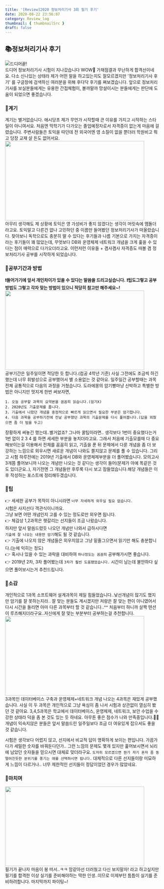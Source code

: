 ```yaml
---
title: '[Review]2020 정보처리기사 3회 필기 후기'
date: 2020-08-22 23:56:07
category: Review_log
thumbnail: { thumbnailSrc }
draft: false
---
```


## 📚정보처리기사 후기

![드디어끝!](https://media0.giphy.com/media/l4q8cJzGdR9J8w3hS/giphy.gif)<br>드디어 정보처리기사 시험이 지나갔습니다 WOW🥳 가채점결과 무난하게 합격선이네요.
다소 신나있는 상태라 제가 어떤 말을 하고있는지도 잘모르겠지만 
'정보처리기사 후기' 를 구글창에 검색하신 여러분을 위해 후다닥 후기를 쪄보겠습니다.
앞으로 정보처리기사를 보실분들에게는 유용한 간접체험이, 
볼까말까 망설이시는 분들에게는 판단에 도움이 되었으면 좋겠습니다. 

### 📕계기
계기는 별거없습니다. 애시당초 제가 무언가 시작할때 큰 이유를 가지고 시작하는 스타일이 아니여서요.
처음엔 막학기가 다가오는 졸업예정자로서 자격증이 없는게 마음에 걸렸습니다.
주변사람들은 토익을 따던데 전 외국어엔 영 소질이 없을 뿐더러 학원비고 뭐고 당장 교재 살 돈도 없어서요.
<img src = "https://pbs.twimg.com/media/C8tku1zVYAAGbQ_.jpg" width = '454' height='260'/><br>아무리 생각해도 제 상황에 토익은 영 가성비가 좋지 않겠다는 생각이 머릿속에 맴돌더라고요.
토익말고 다른건 없나 고민하던 중 이름만 들어봤던 정보처리기사가 떠올랐습니다.
찾아보니 독학으로도 충분히 딸 수 있다는 후기들과 나름 기본으로 가지는 자격증이라는 후기들이 꽤 많았는데,
무엇보다 DB와 운영체제 네트워크 개념을 크게 훑을 수 있다는 점이 매력으로 다가오더라고요.
이런저런 이유들 + 겸사겸사 자격증도 따볼 겸 정보처리기사 공부를 시작하게 되었습니다.

### 📘공부기간과 방법
**❗들어가기에 앞서 개인차이가 있을 수 있다는 말씀을 드리고싶습니다.**
**❗팁도그렇고 공부방법도 그렇고 각자 맞는 방법이 있으니 적당히 참고만 해주세요~!**
<img src = "https://file3.instiz.net/data/file3/2019/10/19/8/8/3/88332ac7dd544ac2d8a5be00cf272ff7.jpg" width = '454' height='260'/><br>공부기간은 일주일이면 적당한 듯 합니다.(컴공 4학년 기준)
사실 그전에도 조금씩 하긴했는데 너무 휘발성으로 공부했어서 별 소용없는 것 같아요.
일주일간 공부할때는 과목 전체 공통적으로 다음의 과정을 거쳤습니다.
도라에몽의 암기빵마냥 신박하고 특별한 방법은 아니지만 멋지게 한번 써보자면,

    1. 오늘 공부할 과목의 요약본을 꼼꼼히 읽습니다.(암기X)
    2. 2020년도 기출문제를 풉니다.
    3. 기출에서 나왔던 개념을 중점적으로 빠르게 읽으면서 필요한 부분은 암기합니다.
    4. 다음 과목을 공부하기전에 전날 공부했던 과목의 기출문제를 다시 풀어봅니다.(답을 외웠으면 좀 더 텀을 두고)

장황하게 써놓긴 했는데..별거없죠? 그나마 꿀팁이라면.. 생각보다 1번이 중요했다는거
1번 없이 2 3 4 를 하면 세세한 부분을 놓치더라고요. 
그래서 처음에 기출모를때 다 중요해보이는걸 이용해서 전체를 꼼꼼히 읽고, 
기출을 푼 뒤 문제에서 다룬 개념을 좀 더 보강하는 느낌으로 외우시면 
새로운 개념이 나와도 쫄지않고 문제를 풀 수 있습니다.
그리고 시험 하루전에는 2019년 기출에서 DB와 운영체제부분을 더 풀어봤습니다. 
모의고사 3개쯤 풀어보니까 나오는 개념만 나오는 것 같다는 생각이 들어(문제가 아예 똑같은 것도 있더군요..), 
자기전엔 그 개념들만 후루룩 다시 보고 잠들었습니다.해당 개념들은 이후 작성하는 포스트에 정리해두겠습니다.

### 📗팁
👉 세세한 공부가 목적이 아니시라면 `너무 자세하게 외우실 필요 없습니다.`<br>
    시험은 사지선다 객관식이니까요. <br>그냥 보면 어떤 개념인지 고를 수 있는 정도로만 외우면 됩니다.<br>
👉  체감상 1,2과목은 헷갈리는 선지들이 조금 나왔습니다. <br>
    하지만 앞서 말씀드렸듯 나오던 개념만 나와서 급하시다면 <br>
    `기출에 잘 나오는 내용만 암기`해도 될 것 같습니다.<br>
👉 기출에 나오지 않은 개념들은 외우지않고 그냥 밑줄그으면서 읽기만 해도 충분합니다.(눈에 익히는 정도)<br>
👉 혹시나 있을 수 있는 과락을 대비하여 `하나정도는 꼼꼼히` 공부해가시면 좋습니다. <br>
👉 2019년 2차, 3차 풀어봤는데 `3차가 훨씬 도움됐었습니다.` 시간이 남는데 불안하다 싶으면 풀어보시는거 추천드립니다.<br>

### 📙소감
개인적으로 1과목 소프트웨어 설계과목이 제일 힘들었습니다..낯선개념이 많기도 했지만 암기를 잘 못하는지라.. 
잘 맞는 분들도 계시겠지만 저랑은 잘 맞는 편이 아니였어서 다시 시간을 돌리면 아마 다른 과목부터 할 것 같습니다..^^ 처음부터 하니까 살짝 텐션이 루즈해지더라구요..자신에게 잘 맞는 부분부터 공부하는걸 추천합니다.
<img src = "https://pbs.twimg.com/media/CXrhX1mVAAA5Bnw.png" width = '454' height='260'/> <br>3과목인 데이터베이스 구축과 운영체제+네트워크 개념 나오는 4과목은 재밌게 공부했습니다.
사실 이 두 과목은 개인적으로 그냥 욕심이 좀 나서 시험과 상관없이 열심히 봤던 것 같아요.
3,4,5과목은 학교에서 데이터베이스, 운영체제, 네트워크, 보안 수업을 
수강한 상태라 덕을 좀 본 것도 있는 듯 하네요. 아무튼 좋은 점수가 나와 만족중입니다.👏👏
개념이 익숙지않은 분들은 앞서 말씀드린 일주일보다 조금 더 여유있게 잡으셔도 좋을 것 같습니다.

시험은 생각보다 어렵지 않고, 선지에서 비교적 답이 명확하게 보이는 편입니다.
가끔가다가 세밀한 숫자를 바꿔둔다던가.. 그런 느낌의 문제도 몇개 있지만
훑어보시면서 뇌리에 남았던 숫자들을 믿으시면 대체로 맞더라구요. 
`도저히 모르겠으면 뭔가 자기 혼자 좀 동떨어진듯한 분위기를 풍기는 애를 선택하시면 됩니다.`
대체적으로 다른 선지들이랑 미묘하게 느낌이 다르거나.. 너무 제한적인 선지들이 정답이었던 경우가 많았네요. 

### 📒마치며
<img src = "https://mblogthumb-phinf.pstatic.net/MjAyMDA0MjRfOTIg/MDAxNTg3NzAyNjk0NTIx.9y_DeVGgSt_gv1Fz3LuDYTOLdL0wOEnQ3Yqr0i4jyxwg.Vk-4cV04SnyhHZ8w1CEghUgHdMlqZXisjOK-ZvW9c6Yg.GIF.dd_809/IMG_0946.GIF?type=w800" width = '454' height='260'/><br>
필기가 끝나자 마음이 붕 떠서..ㅋㅋ 맘같아선 더러웠고 다신 보지말자! 라고 하고싶지만
필기를 합격한 이상 실기를 준비해야하는 딱한 인생..이므로 이제부턴 틈틈이 실기를 준비하려합니다. 
마지막까지 파이팅~!


